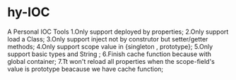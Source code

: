 # hy-IOC
A Personal IOC Tools 
1.Only support deployed by properties;
2.Only support load a Class; 
3.Only support inject not by construtor but setter/getter methods; 
4.Only support scope value in {singleton , prototype}; 
5.Only support basic types and String ; 
6.Finish cache function because with global container; 
7.Tt won't reload all properties when the scope-field's value is prototype beacause we have cache function;
